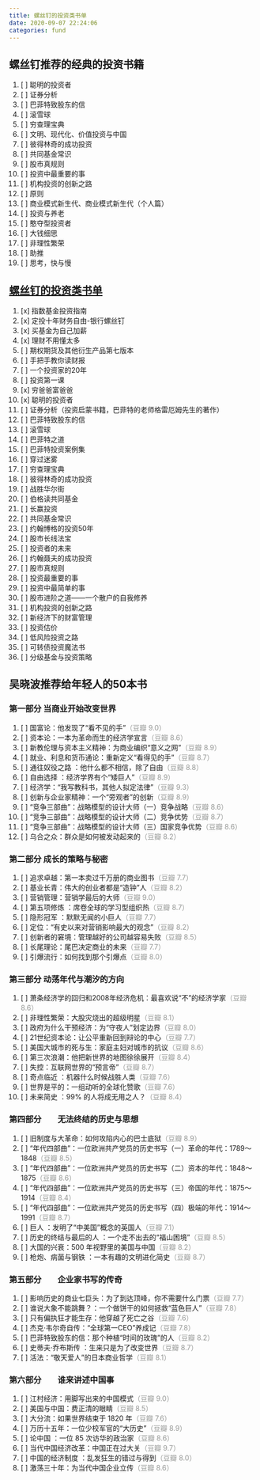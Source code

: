 ```yaml
---
title: 螺丝钉的投资类书单
date: 2020-09-07 22:24:06
categories: fund
---
```


## 螺丝钉推荐的经典的投资书籍
1. [ ] 聪明的投资者
2. [ ] 证券分析
3. [ ] 巴菲特致股东的信
4. [ ] 滚雪球
5. [ ] 穷查理宝典
6. [ ] 文明、现代化、价值投资与中国
7. [ ] 彼得林奇的成功投资
8. [ ] 共同基金常识
9. [ ] 股市真规则
10. [ ] 投资中最重要的事
11. [ ] 机构投资的创新之路
12. [ ] 原则
13. [ ] 商业模式新生代、商业模式新生代（个人篇）
14. [ ] 投资与养老
15. [ ] 憨夺型投资者
16. [ ] 大钱细思
17. [ ] 非理性繁荣
18. [ ] 助推
19. [ ] 思考，快与慢

## [螺丝钉的投资类书单](https://mp.weixin.qq.com/s/j3LYcVpX2kiCg2rJ-OA7bw)

1. [x] 指数基金投资指南
2. [x] 定投十年财务自由-银行螺丝钉
3. [x] 买基金为自己加薪
4. [x] 理财不用懂太多
5. [ ] 期权期货及其他衍生产品第七版本
6. [ ] 手把手教你读财报
7. [ ] 一个投资家的20年
8. [ ] 投资第一课
9. [x] 穷爸爸富爸爸
10. [x] 聪明的投资者
11. [ ] 证券分析（投资启蒙书籍，巴菲特的老师格雷厄姆先生的著作）
12. [ ] 巴菲特致股东的信
13. [ ] 滚雪球
14. [ ] 巴菲特之道
15. [ ] 巴菲特投资案例集
16. [ ] 穿过迷雾
17. [ ] 穷查理宝典
17. [ ] 彼得林奇的成功投资
19. [ ] 战胜华尔街
20. [ ] 伯格读共同基金
21. [ ] 长赢投资
22. [ ] 共同基金常识
23. [ ] 约翰博格的投资50年
24. [ ] 股市长线法宝
25. [ ] 投资者的未来
26. [ ] 约翰聂夫的成功投资
27. [ ] 股市真规则
28. [ ] 投资最重要的事
29. [ ] 投资中最简单的事
30. [ ] 股市进阶之道——一个散户的自我修养
31. [ ] 机构投资的创新之路
32. [ ] 新经济下的财富管理
33. [ ] 投资估价
34. [ ] 低风险投资之路
35. [ ] 可转债投资魔法书
36. [ ] 分级基金与投资策略

## 吴晓波推荐给年轻人的50本书
### 第一部分    当商业开始改变世界
1. [ ] 国富论：他发现了“看不见的手”<font color=#969896>（豆瓣 9.0）</font>
2. [ ] 资本论：一本为革命而生的经济学宣言<font color=#969896>（豆瓣 8.6）</font>
3. [ ] 新教伦理与资本主义精神：为商业编织“意义之网”<font color=#969896>（豆瓣 8.9）</font>
4. [ ] 就业、利息和货币通论：重新定义“看得见的手”<font color=#969896>（豆瓣 8.7）</font>
5. [ ] 通往奴役之路 ：他什么都不相信，除了自由<font color=#969896>（豆瓣 8.8）</font>
6. [ ] 自由选择 ：经济学界有个“矮巨人”<font color=#969896>（豆瓣 8.9）</font>
7. [ ] 经济学：“我写教科书，其他人拟定法律”<font color=#969896>（豆瓣 9.3）</font>
8. [ ] 创新与企业家精神：一个“旁观者”的创新<font color=#969896>（豆瓣 8.9）</font>
9. [ ] “竞争三部曲”：战略模型的设计大师（一）竞争战略<font color=#969896>（豆瓣 8.6）</font>
10. [ ] “竞争三部曲”：战略模型的设计大师（二）竞争优势<font color=#969896>（豆瓣 8.7）</font>
11. [ ] “竞争三部曲”：战略模型的设计大师（三）国家竞争优势<font color=#969896>（豆瓣 8.6）</font>
12. [ ] 乌合之众：群众是如何被发动起来的<font color=#969896>（豆瓣 8.2）</font>

### 第二部分    成长的策略与秘密
1. [ ] 追求卓越：第一本卖过千万册的商业图书<font color=#969896>（豆瓣 7.7）</font>
2. [ ] 基业长青：伟大的创业者都是“造钟”人<font color=#969896>（豆瓣 8.2）</font>
3. [ ] 营销管理：营销学最后的大师<font color=#969896>（豆瓣 9.0）</font>
4. [ ] 第五项修炼 ：席卷全球的学习型组织热<font color=#969896>（豆瓣 8.7）</font>
5. [ ] 隐形冠军 ：默默无闻的小巨人<font color=#969896>（豆瓣 7.7）</font>
6. [ ] 定位：“有史以来对营销影响最大的观念”<font color=#969896>（豆瓣 8.2）</font>
7. [ ] 创新者的窘境：管理越好的公司越容易失败<font color=#969896>（豆瓣 8.5）</font>
8. [ ] 长尾理论：尾巴决定商业的未来<font color=#969896>（豆瓣 7.7）</font>
9. [ ] 引爆流行：如何找到那个引爆点<font color=#969896>（豆瓣 8.0）</font>

### 第三部分    动荡年代与潮汐的方向
1. [ ] 萧条经济学的回归和2008年经济危机：最喜欢说“不”的经济学家<font color=#969896>（豆瓣 8.6）</font>
2. [ ] 非理性繁荣：大股灾烧出的超级明星<font color=#969896>（豆瓣 8.1）</font>
3. [ ] 政府为什么干预经济：为“守夜人”划定边界<font color=#969896>（豆瓣 8.0）</font>
4. [ ] 21世纪资本论：让公平重新回到辩论的中心<font color=#969896>（豆瓣 7.7）</font>
5. [ ] 美国大城市的死与生：家庭主妇对城市的抗议<font color=#969896>（豆瓣 8.6）</font>
6. [ ] 第三次浪潮：他把新世界的地图徐徐展开<font color=#969896>（豆瓣 8.4）</font>
7. [ ] 失控：互联网世界的“预言帝”<font color=#969896>（豆瓣 8.7）</font>
8. [ ] 奇点临近 ：机器什么时候战胜人类<font color=#969896>（豆瓣 7.6）</font>
9. [ ] 世界是平的：一组动听的全球化赞歌<font color=#969896>（豆瓣 7.6）</font>
10. [ ] 未来简史 ：99% 的人将成无用之人？<font color=#969896>（豆瓣 8.4）</font>

### 第四部分　　无法终结的历史与思想
1. [ ] 旧制度与大革命：如何攻陷内心的巴士底狱<font color=#969896>（豆瓣 8.9）</font>
2. [ ] “年代四部曲”：一位欧洲共产党员的历史书写（一）革命的年代：1789～1848<font color=#969896>（豆瓣 8.5）</font>
3. [ ] “年代四部曲”：一位欧洲共产党员的历史书写（二）资本的年代：1848～1875<font color=#969896>（豆瓣 8.6）</font>
4. [ ] “年代四部曲”：一位欧洲共产党员的历史书写（三）帝国的年代：1875～1914<font color=#969896>（豆瓣 8.4）</font>
5. [ ] “年代四部曲”：一位欧洲共产党员的历史书写（四）极端的年代：1914～1991<font color=#969896>（豆瓣 8.7）</font>
5. [ ] 巨人 ：发明了“中美国”概念的英国人<font color=#969896>（豆瓣 7.1）</font>
6. [ ] 历史的终结与最后的人 ：一个走不出去的“福山困境”<font color=#969896>（豆瓣 8.5）</font>
7. [ ] 大国的兴衰：500 年视野里的美国与中国<font color=#969896>（豆瓣 8.2）</font>
8. [ ] 枪炮、病菌与钢铁 ：一本有趣的文明进化简史<font color=#969896>（豆瓣 8.7）</font>

### 第五部分　　企业家书写的传奇
1. [ ] 影响历史的商业七巨头：为了到达顶峰，你不需要什么门票<font color=#969896>（豆瓣 7.7）</font>
2. [ ] 谁说大象不能跳舞？：一个做饼干的如何拯救“蓝色巨人”<font color=#969896>（豆瓣 7.8）</font>
3. [ ] 只有偏执狂才能生存：他穿越了死亡之谷<font color=#969896>（豆瓣 7.6）</font>
4. [ ] 杰克·韦尔奇自传：“全球第一CEO”养成记<font color=#969896>（豆瓣 7.8）</font>
5. [ ] 巴菲特致股东的信：那个种植“时间的玫瑰”的人<font color=#969896>（豆瓣 8.2）</font>
6. [ ] 史蒂夫·乔布斯传 ：生来只是为了改变世界<font color=#969896>（豆瓣 8.7）</font>
7. [ ] 活法：“敬天爱人”的日本商业哲学<font color=#969896>（豆瓣 8.1）</font>

### 第六部分　　谁来讲述中国事
1. [ ] 江村经济：用脚写出来的中国模式<font color=#969896>（豆瓣 9.0）</font>
2. [ ] 美国与中国：费正清的眼睛<font color=#969896>（豆瓣 8.5）</font>
3. [ ] 大分流：如果世界结束于 1820 年<font color=#969896>（豆瓣 7.6）</font>
4. [ ] 万历十五年：一位少校军官的“大历史”<font color=#969896>（豆瓣 8.9）</font>
5. [ ] 论中国 ：一位 85 次访华的政治家<font color=#969896>（豆瓣 8.6）</font>
6. [ ] 当代中国经济改革：中国正在过大关<font color=#969896>（豆瓣 9.7）</font>
7. [ ] 中国的经济制度 ：乱发狂生的错过与得到<font color=#969896>（豆瓣 8.0）</font>
8. [ ] 激荡三十年：为当代中国企业立传<font color=#969896>（豆瓣 8.6）</font>

